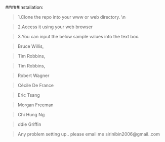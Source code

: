 #####Installation:

>1.Clone the repo into your www or web directory. \n

>2.Access it using your web browser<br/>

>3.You can input the below sample values into the text box.<br/>

   >Bruce Willis,<br/>

   >Tim Robbins,<br/>

   >Tim Robbins,<br/>

   >Robert Wagner<br/>

   >Cécile De France<br/>

   >Eric Tsang<br/>

   >Morgan Freeman<br/>

   >Chi Hung Ng<br/>

   >ddie Griffin<br/>


>Any problem setting up.. please email me sirinibin2006@gmail..com<br/>